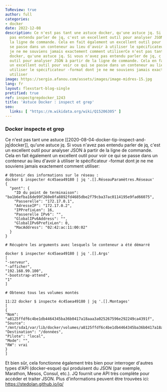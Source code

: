 ```yaml
---
ToReview: true
author: full
categories:
- docker
date: 2022-12-08
description: Ce n'est pas tant une astuce docker, qu'une astuce jq. Si vous n'avez
  pas entendu parler de jq, c'est un excellent outil pour analyser JSON à partir de
  la ligne de commande. Cela en fait également un excellent outil pour voir ce qui
  se passe dans un conteneur au lieu d'avoir à utiliser le spécificateur -format dont
  je ne me souviens jamais exactement comment utiliserCe n'est pas tant une astuce
  docker, qu'une astuce jq. Si vous n'avez pas entendu parler de jq, c'est un excellent
  outil pour analyser JSON à partir de la ligne de commande. Cela en fait également
  un excellent outil pour voir ce qui se passe dans un conteneur au lieu d'avoir à
  utiliser le spécificateur -format dont je ne me souviens jamais exactement comment
  utiliser
image: https://sergio.afanou.com/assets/images/image-midres-15.jpg
lang: fr
layout: flexstart-blog-single
pretified: true
ref: inspectgrepdocker_1243
title: 'Astuce Docker : inspect et grep'
seo:
  links: [ "https://m.wikidata.org/wiki/Q15206305" ]
---
```


### Docker inspecte et grep

Ce n'est pas tant une astuce [[2020-08-04-docker-tip-inspect-and-jq|docker]], qu'une astuce jq. Si vous n'avez pas entendu parler de jq, c'est un excellent outil pour analyser JSON à partir de la ligne de commande. Cela en fait également un excellent outil pour voir ce qui se passe dans un conteneur au lieu d'avoir à utiliser le spécificateur -format dont je ne me souviens jamais exactement comment utiliser:

    # Obtenir des informations sur le réseau :
    docker $ inspecter 4c45aea49180 | jq '.[].RéseauParamètres.Réseaux'
    {
      "pont": {
        "ID du point de terminaison": "ba1b6efba16de99f260e0fa8892fd4685dbe2f79cba37ac0114195e9fad66075",
        "Passerelle": "172.17.0.1",
        "AdresseIP": "172.17.0.2",
        "IPPrefixLen": 16,
        "Passerelle IPv6": "",
        "GlobalIPv6Address": "",
        "GlobalIPv6PrefixLen": 0,
        "MacAddress": "02:42:ac:11:00:02"
      }
    }
    
    # Récupère les arguments avec lesquels le conteneur a été démarré
    
    docker $ inspecter 4c45aea49180 | jq '.[].Args'
    [
    "-serveur",
    "-afficher",
    "192.168.99.100",
    "-bootstrap-attend",
    "1"
    ]
    
    # Obtenez tous les volumes montés
    
    11:22 docker $ inspecte 4c45aea49180 | jq '.[].Montages'
    [
    {
    "Nom": "a8125ffdf6c4be1db4464345ba36b0417a18aaa3a025267596e292249ca4391f",
    "Source": "/mnt/sda1/var/lib/docker/volumes/a8125ffdf6c4be1db4464345ba36b0417a18aaa3a025267596e292249ca4391f/_data",
    "Destination": "/données",
    "Pilote": "local",
    "Mode": "",
    "RW": vrai
    }
    ]
    

Et bien sûr, cela fonctionne également très bien pour interroger d'autres types d'API (docker-esque) qui produisent du JSON (par exemple, Marathon, Mesos, Consul, etc.). JQ fournit une API très complète pour accéder et traiter JSON. Plus d'informations peuvent être trouvées ici: https://stedolan.github.io/jq/